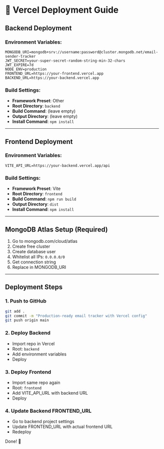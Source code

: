 # 🚀 Vercel Deployment Guide

## Backend Deployment

### Environment Variables:
```
MONGODB_URI=mongodb+srv://username:password@cluster.mongodb.net/email-sender-tracker
JWT_SECRET=your-super-secret-random-string-min-32-chars
JWT_EXPIRE=7d
NODE_ENV=production
FRONTEND_URL=https://your-frontend.vercel.app
BACKEND_URL=https://your-backend.vercel.app
```

### Build Settings:
- **Framework Preset**: Other
- **Root Directory**: `backend`
- **Build Command**: (leave empty)
- **Output Directory**: (leave empty)
- **Install Command**: `npm install`

---

## Frontend Deployment

### Environment Variables:
```
VITE_API_URL=https://your-backend.vercel.app/api
```

### Build Settings:
- **Framework Preset**: Vite
- **Root Directory**: `frontend`
- **Build Command**: `npm run build`
- **Output Directory**: `dist`
- **Install Command**: `npm install`

---

## MongoDB Atlas Setup (Required)

1. Go to mongodb.com/cloud/atlas
2. Create free cluster
3. Create database user
4. Whitelist all IPs: `0.0.0.0/0`
5. Get connection string
6. Replace in MONGODB_URI

---

## Deployment Steps

### 1. Push to GitHub
```bash
git add .
git commit -m "Production-ready email tracker with Vercel config"
git push origin main
```

### 2. Deploy Backend
- Import repo in Vercel
- Root: `backend`
- Add environment variables
- Deploy

### 3. Deploy Frontend
- Import same repo again
- Root: `frontend`
- Add VITE_API_URL with backend URL
- Deploy

### 4. Update Backend FRONTEND_URL
- Go to backend project settings
- Update FRONTEND_URL with actual frontend URL
- Redeploy

Done! 🎉
